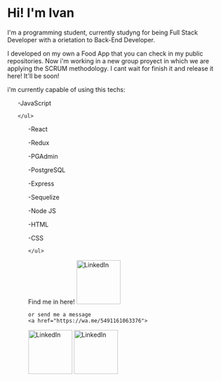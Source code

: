 <h1>Hi! I'm Ivan</h1>
I'm a programming student, currently studyng for being Full Stack Developer with a orietation to Back-End Developer.

I developed on my own a Food App that you can check in my public repositories. Now i'm working in a new group proyect in which we are applying the SCRUM methodology. I cant wait for finish it and release it here! It'll be soon!

i'm currently capable of using this techs:

<ul>
    -JavaScript 
    
    </ul>

<ul>
    -React </ul>

<ul>
    -Redux </ul>

<ul>
    -PGAdmin </ul>

<ul>
    -PostgreSQL </ul>

<ul>
    -Express </ul>

<ul>
    -Sequelize </ul>

<ul>
    -Node JS </ul>

<ul>
    -HTML </ul>

<ul>
    -CSS 
    
    </ul>


Find me in here! 
<a href="https://www.linkedin.com/in/passaliaivan/"> 
<img src='http://pngimg.com/uploads/linkedIn/linkedIn_PNG38.png' height='100' width='100' alt='LinkedIn'/> 
</a>

    or send me a message
    <a href="https://wa.me/5491161063376"> 
<img src='https://play-lh.googleusercontent.com/bYtqbOcTYOlgc6gqZ2rwb8lptHuwlNE75zYJu6Bn076-hTmvd96HH-6v7S0YUAAJXoJN' height='100' width='100' alt='LinkedIn'/> 
</a><a href="https://t.me/Rutito2010"> 
<img src='https://i0.wp.com/hipertextual.com/wp-content/uploads/2021/05/Telegram-Logo-Blue.jpg?resize=1200%2C800&ssl=1' height='100' width='100' alt='LinkedIn'/> 
</a>

